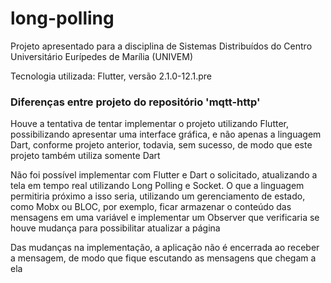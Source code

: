 # long-polling

Projeto apresentado para a disciplina de Sistemas Distribuídos do Centro Universitário Eurípedes de Marília (UNIVEM)

Tecnologia utilizada: Flutter, versão 2.1.0-12.1.pre

### Diferenças entre projeto do repositório 'mqtt-http'
Houve a tentativa de tentar implementar o projeto utilizando Flutter, possibilizando apresentar uma interface gráfica, e não apenas a linguagem Dart, conforme projeto anterior, todavia, sem sucesso, de modo que este projeto também utiliza somente Dart

Não foi possível implementar com Flutter e Dart o solicitado, atualizando a tela em tempo real utilizando Long Polling e Socket. O que a linguagem permitiria próximo a isso seria, utilizando um gerenciamento de estado, como Mobx ou BLOC, por exemplo, ficar armazenar o conteúdo das mensagens em uma variável e implementar um Observer que verificaria se houve mudança para possibilitar atualizar a página

Das mudanças na implementação, a aplicação não é encerrada ao receber a mensagem, de modo que fique escutando as mensagens que chegam a ela